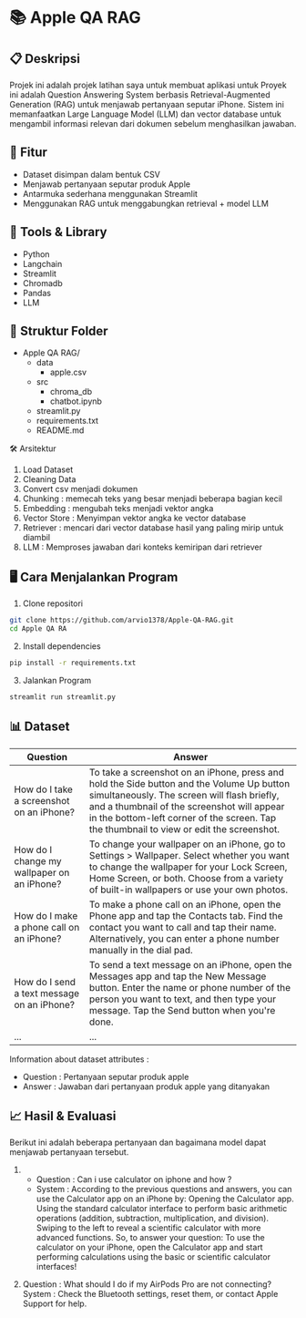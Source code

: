 # 📚 Apple QA RAG

## 📋 Deskripsi
Projek ini adalah projek latihan saya untuk membuat aplikasi untuk Proyek ini adalah Question Answering System berbasis Retrieval-Augmented Generation (RAG) untuk menjawab pertanyaan seputar iPhone. Sistem ini memanfaatkan Large Language Model (LLM) dan vector database untuk mengambil informasi relevan dari dokumen sebelum menghasilkan jawaban.

## 🚀 Fitur
- Dataset disimpan dalam bentuk CSV
- Menjawab pertanyaan seputar produk Apple
- Antarmuka sederhana menggunakan Streamlit
- Menggunakan RAG untuk menggabungkan retrieval + model LLM

## 🧠 Tools & Library
- Python
- Langchain
- Streamlit
- Chromadb
- Pandas
- LLM

## 📁 Struktur Folder
- Apple QA RAG/
  - data
      - apple.csv
  - src
      - chroma_db
      - chatbot.ipynb
  - streamlit.py
  - requirements.txt
  - README.md
 
🛠️ Arsitektur
1. Load Dataset
2. Cleaning Data
3. Convert csv menjadi dokumen
4. Chunking : memecah teks yang besar menjadi beberapa bagian kecil
5. Embedding : mengubah teks menjadi vektor angka
6. Vector Store : Menyimpan vektor angka ke vector database
7. Retriever : mencari dari vector database hasil yang paling mirip untuk diambil
8. LLM : Memproses jawaban dari konteks kemiripan dari retriever

## 🖥️ Cara Menjalankan Program
1. Clone repositori
```bash
git clone https://github.com/arvio1378/Apple-QA-RAG.git
cd Apple QA RA
```
2. Install dependencies
```bash
pip install -r requirements.txt
```
3. Jalankan Program
```bash
streamlit run streamlit.py
```

## 📊 Dataset
| Question    | Answer      |
|-------------|-------------|
| How do I take a screenshot on an iPhone? | To take a screenshot on an iPhone, press and hold the Side button and the Volume Up button simultaneously. The screen will flash briefly, and a thumbnail of the screenshot will appear in the bottom-left corner of the screen. Tap the thumbnail to view or edit the screenshot. |
| How do I change my wallpaper on an iPhone?         | To change your wallpaper on an iPhone, go to Settings > Wallpaper. Select whether you want to change the wallpaper for your Lock Screen, Home Screen, or both. Choose from a variety of built-in wallpapers or use your own photos.         |
| How do I make a phone call on an iPhone?       | To make a phone call on an iPhone, open the Phone app and tap the Contacts tab. Find the contact you want to call and tap their name. Alternatively, you can enter a phone number manually in the dial pad.         |
| How do I send a text message on an iPhone?        | To send a text message on an iPhone, open the Messages app and tap the New Message button. Enter the name or phone number of the person you want to text, and then type your message. Tap the Send button when you're done.          |
| ...         | ...         |

Information about dataset attributes :
- Question : Pertanyaan seputar produk apple
- Answer : Jawaban dari pertanyaan produk apple yang ditanyakan

## 📈 Hasil & Evaluasi
Berikut ini adalah beberapa pertanyaan dan bagaimana model dapat menjawab pertanyaan tersebut.
1. - Question : Can i use calculator on iphone and how ?
   - System : According to the previous questions and answers, you can use the Calculator app on an iPhone by:
      Opening the Calculator app.
      Using the standard calculator interface to perform basic arithmetic operations (addition, subtraction, multiplication, and division).
      Swiping to the left to reveal a scientific calculator with more advanced functions.
      So, to answer your question: To use the calculator on your iPhone, open the Calculator app and start performing calculations using the basic or scientific calculator interfaces!

2. Question : What should I do if my AirPods Pro are not connecting?
   System : Check the Bluetooth settings, reset them, or contact Apple Support for help.
